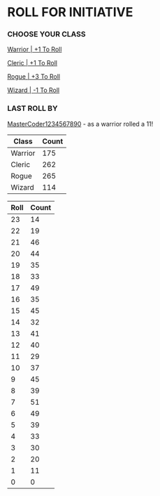 # ROLL FOR INITIATIVE
### CHOOSE YOUR CLASS

[Warrior | +1 To Roll](https://github.com/benjaminsampica/benjaminsampica/issues/new?title=roll%7Cwarrior&body=Just+click+%27Submit+new+issue%27.)

[Cleric | +1 To Roll](https://github.com/benjaminsampica/benjaminsampica/issues/new?title=roll%7Ccleric&body=Just+click+%27Submit+new+issue%27.)

[Rogue | +3 To Roll](https://github.com/benjaminsampica/benjaminsampica/issues/new?title=roll%7Crogue&body=Just+click+%27Submit+new+issue%27.)

[Wizard | -1 To Roll](https://github.com/benjaminsampica/benjaminsampica/issues/new?title=roll%7Cwizard&body=Just+click+%27Submit+new+issue%27.)
### LAST ROLL BY
[MasterCoder1234567890](https://www.github.com/MasterCoder1234567890) - as a warrior rolled a 11!

|Class|Count|
|-|-|
|Warrior|175|
|Cleric|262|
|Rogue|265|
|Wizard|114|

|Roll|Count|
|-|-|
|23|14
|22|19
|21|46
|20|44
|19|35
|18|33
|17|49
|16|35
|15|45
|14|32
|13|41
|12|40
|11|29
|10|37
|9|45
|8|39
|7|51
|6|49
|5|39
|4|33
|3|30
|2|20
|1|11
|0|0
